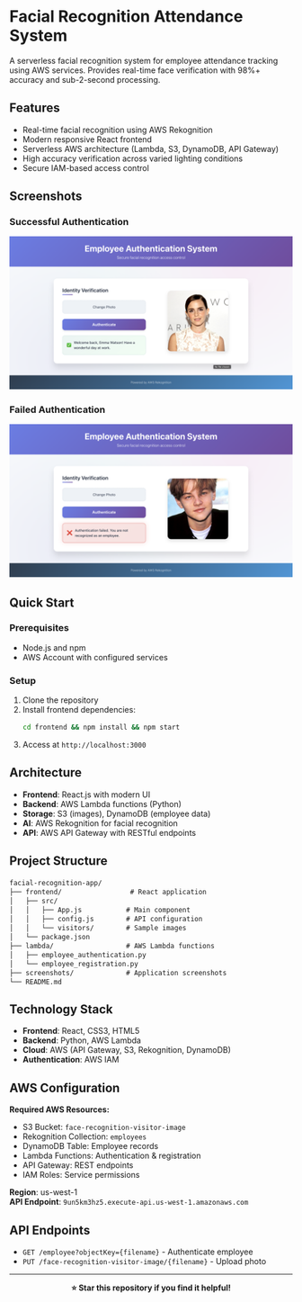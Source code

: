 # Facial Recognition Attendance System

A serverless facial recognition system for employee attendance tracking using AWS services. Provides real-time face verification with 98%+ accuracy and sub-2-second processing.

## Features

- Real-time facial recognition using AWS Rekognition
- Modern responsive React frontend
- Serverless AWS architecture (Lambda, S3, DynamoDB, API Gateway)
- High accuracy verification across varied lighting conditions
- Secure IAM-based access control

## Screenshots

### Successful Authentication
![Successful Authentication](screenshots/auth-success.png)

### Failed Authentication
![Failed Authentication](screenshots/auth-fail.png)

## Quick Start

### Prerequisites
- Node.js and npm
- AWS Account with configured services

### Setup
1. Clone the repository
2. Install frontend dependencies:
   ```bash
   cd frontend && npm install && npm start
   ```
3. Access at `http://localhost:3000`

## Architecture

- **Frontend**: React.js with modern UI  
- **Backend**: AWS Lambda functions (Python)  
- **Storage**: S3 (images), DynamoDB (employee data)  
- **AI**: AWS Rekognition for facial recognition  
- **API**: AWS API Gateway with RESTful endpoints  

## Project Structure

```
facial-recognition-app/
├── frontend/                 # React application
│   ├── src/
│   │   ├── App.js           # Main component
│   │   ├── config.js        # API configuration
│   │   └── visitors/        # Sample images
│   └── package.json
├── lambda/                  # AWS Lambda functions
│   ├── employee_authentication.py
│   └── employee_registration.py
├── screenshots/             # Application screenshots
└── README.md
```

## Technology Stack

- **Frontend**: React, CSS3, HTML5  
- **Backend**: Python, AWS Lambda  
- **Cloud**: AWS (API Gateway, S3, Rekognition, DynamoDB)  
- **Authentication**: AWS IAM  

## AWS Configuration

**Required AWS Resources:**
- S3 Bucket: `face-recognition-visitor-image`
- Rekognition Collection: `employees`
- DynamoDB Table: Employee records
- Lambda Functions: Authentication & registration
- API Gateway: REST endpoints
- IAM Roles: Service permissions

**Region**: us-west-1  
**API Endpoint**: `9un5km3hz5.execute-api.us-west-1.amazonaws.com`

## API Endpoints

- `GET /employee?objectKey={filename}` - Authenticate employee
- `PUT /face-recognition-visitor-image/{filename}` - Upload photo

---

<div align="center">
  <strong>⭐ Star this repository if you find it helpful!</strong>
</div> 
